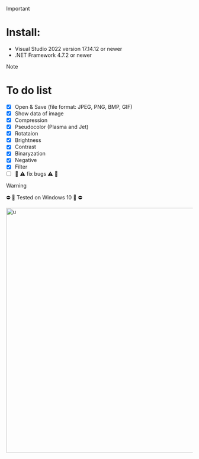 > [!IMPORTANT]
> # Install:
> - Visual Studio 2022 version 17.14.12 or newer
> - .NET Framework 4.7.2 or newer

> [!NOTE]
> # To do list
> - [x] Open & Save (file format: JPEG, PNG, BMP, GIF)
> - [x] Show data of image
> - [x] Compression
> - [x] Pseudocolor (Plasma and Jet)
> - [x] Rotataion
> - [x] Brightness
> - [x] Contrast
> - [x] Binaryzation
> - [x] Negative
> - [x] Filter
> - [ ] 🚧 ⚠️ fix bugs ⚠️ 🚧

> [!WARNING]
> ⛔ 🚨 Tested on Windows 10  🚨 ⛔



<img width="1357" height="662" alt="u" src="https://github.com/user-attachments/assets/5ba05842-77a2-4406-b6c2-48943f0e9bcc" />


